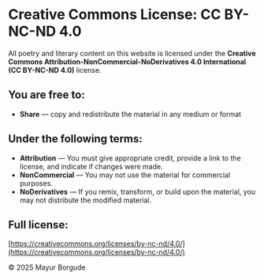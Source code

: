 # Creative Commons License: CC BY-NC-ND 4.0

All poetry and literary content on this website is licensed under the
**Creative Commons Attribution-NonCommercial-NoDerivatives 4.0 International (CC BY-NC-ND 4.0)** license.

## You are free to:

- **Share** — copy and redistribute the material in any medium or format

## Under the following terms:

- **Attribution** — You must give appropriate credit, provide a link to the license, and indicate if changes were made.
- **NonCommercial** — You may not use the material for commercial purposes.
- **NoDerivatives** — If you remix, transform, or build upon the material, you may not distribute the modified material.

## Full license:
[https://creativecommons.org/licenses/by-nc-nd/4.0/](https://creativecommons.org/licenses/by-nc-nd/4.0/)

© 2025 Mayur Borgude
